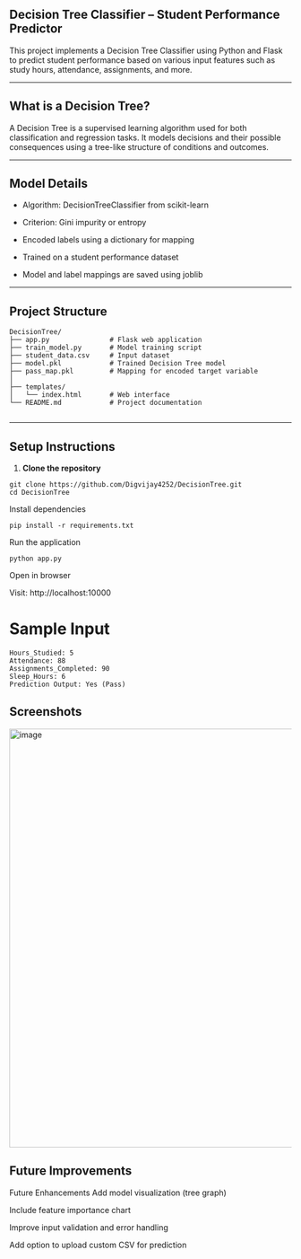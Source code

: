 <!-- # DecisionTree


<img width="872" height="746" alt="image" src="https://github.com/user-attachments/assets/e544c60a-2dbd-475b-9883-059a438387e1" /> -->


## Decision Tree Classifier – Student Performance Predictor

This project implements a Decision Tree Classifier using Python and Flask to predict student performance based on various input features such as study hours, attendance, assignments, and more.

---

## What is a Decision Tree?

A Decision Tree is a supervised learning algorithm used for both classification and regression tasks. It models decisions and their possible consequences using a tree-like structure of conditions and outcomes.

---

## Model Details
- Algorithm: DecisionTreeClassifier from scikit-learn

- Criterion: Gini impurity or entropy

- Encoded labels using a dictionary for mapping

- Trained on a student performance dataset

- Model and label mappings are saved using joblib

---

##  Project Structure
```
DecisionTree/
├── app.py               # Flask web application
├── train_model.py       # Model training script
├── student_data.csv     # Input dataset
├── model.pkl            # Trained Decision Tree model
├── pass_map.pkl         # Mapping for encoded target variable
│
├── templates/
│   └── index.html       # Web interface
└── README.md            # Project documentation


```
---

##  Setup Instructions

1. **Clone the repository**

```
git clone https://github.com/Digvijay4252/DecisionTree.git
cd DecisionTree
```
Install dependencies
```
pip install -r requirements.txt
```
Run the application
```
python app.py
```
Open in browser

Visit: http://localhost:10000

# Sample Input
```
Hours_Studied: 5
Attendance: 88
Assignments_Completed: 90
Sleep_Hours: 6
Prediction Output: Yes (Pass)

```
## Screenshots
<img width="872" height="746" alt="image" src="https://github.com/user-attachments/assets/e544c60a-2dbd-475b-9883-059a438387e1" />

## Future Improvements
Future Enhancements
Add model visualization (tree graph)

Include feature importance chart

Improve input validation and error handling

Add option to upload custom CSV for prediction
